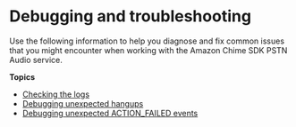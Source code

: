 # Debugging and troubleshooting<a name="debug-pstn"></a>

Use the following information to help you diagnose and fix common issues that you might encounter when working with the Amazon Chime SDK PSTN Audio service\.

**Topics**
+ [Checking the logs](check-logs.md)
+ [Debugging unexpected hangups](unexpected-hangups.md)
+ [Debugging unexpected ACTION\_FAILED events](unexpected-action-fail.md)